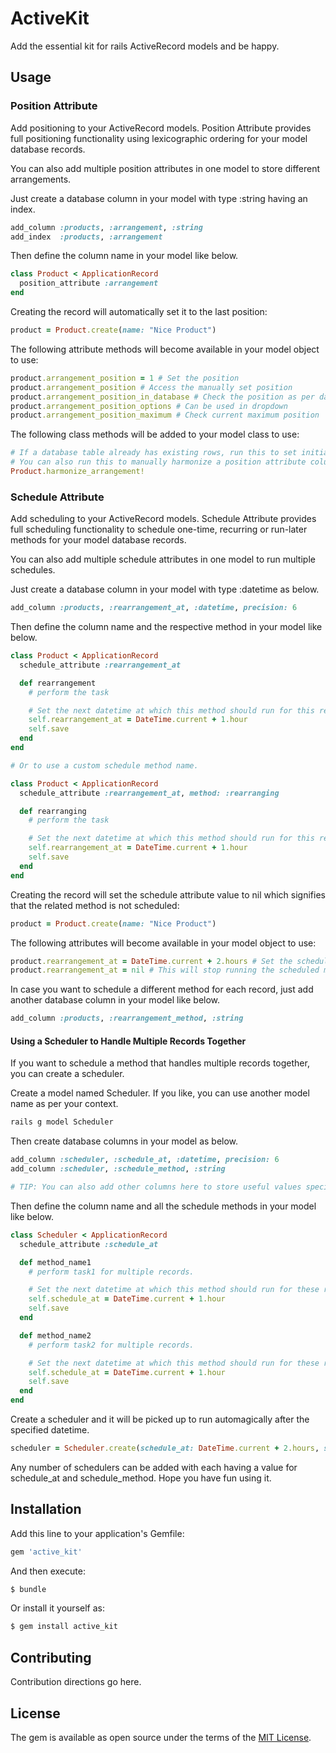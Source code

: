 # ActiveKit
Add the essential kit for rails ActiveRecord models and be happy.

## Usage

### Position Attribute

Add positioning to your ActiveRecord models.
Position Attribute provides full positioning functionality using lexicographic ordering for your model database records.

You can also add multiple position attributes in one model to store different arrangements.

Just create a database column in your model with type :string having an index.
```ruby
add_column :products, :arrangement, :string
add_index  :products, :arrangement
```

Then define the column name in your model like below.
```ruby
class Product < ApplicationRecord
  position_attribute :arrangement
end
```

Creating the record will automatically set it to the last position:
```ruby
product = Product.create(name: "Nice Product")
```

The following attribute methods will become available in your model object to use:
```ruby
product.arrangement_position = 1 # Set the position
product.arrangement_position # Access the manually set position
product.arrangement_position_in_database # Check the position as per database
product.arrangement_position_options # Can be used in dropdown
product.arrangement_position_maximum # Check current maximum position
```

The following class methods will be added to your model class to use:
```ruby
# If a database table already has existing rows, run this to set initial values.
# You can also run this to manually harmonize a position attribute column.
Product.harmonize_arrangement!
```

### Schedule Attribute

Add scheduling to your ActiveRecord models.
Schedule Attribute provides full scheduling functionality to schedule one-time, recurring or run-later methods for your model database records.

You can also add multiple schedule attributes in one model to run multiple schedules.

Just create a database column in your model with type :datetime as below.
```ruby
add_column :products, :rearrangement_at, :datetime, precision: 6
```

Then define the column name and the respective method in your model like below.
```ruby
class Product < ApplicationRecord
  schedule_attribute :rearrangement_at

  def rearrangement
    # perform the task

    # Set the next datetime at which this method should run for this record.
    self.rearrangement_at = DateTime.current + 1.hour
    self.save
  end
end

# Or to use a custom schedule method name.

class Product < ApplicationRecord
  schedule_attribute :rearrangement_at, method: :rearranging

  def rearranging
    # perform the task

    # Set the next datetime at which this method should run for this record.
    self.rearrangement_at = DateTime.current + 1.hour
    self.save
  end
end
```

Creating the record will set the schedule attribute value to nil which signifies that the related method is not scheduled:
```ruby
product = Product.create(name: "Nice Product")
```

The following attributes will become available in your model object to use:
```ruby
product.rearrangement_at = DateTime.current + 2.hours # Set the schedule datetime after which the method will be sent to run.
product.rearrangement_at = nil # This will stop running the scheduled method for this record.
```

In case you want to schedule a different method for each record, just add another database column in your model like below.
```ruby
add_column :products, :rearrangement_method, :string
```

#### Using a Scheduler to Handle Multiple Records Together

If you want to schedule a method that handles multiple records together, you can create a scheduler.

Create a model named Scheduler. If you like, you can use another model name as per your context.
```sh
rails g model Scheduler
```

Then create database columns in your model as below.
```ruby
add_column :scheduler, :schedule_at, :datetime, precision: 6
add_column :scheduler, :schedule_method, :string

# TIP: You can also add other columns here to store useful values specific to each scheduler.
```

Then define the column name and all the schedule methods in your model like below.
```ruby
class Scheduler < ApplicationRecord
  schedule_attribute :schedule_at

  def method_name1
    # perform task1 for multiple records.

    # Set the next datetime at which this method should run for these records.
    self.schedule_at = DateTime.current + 1.hour
    self.save
  end

  def method_name2
    # perform task2 for multiple records.

    # Set the next datetime at which this method should run for these records.
    self.schedule_at = DateTime.current + 1.hour
    self.save
  end
end
```

Create a scheduler and it will be picked up to run automagically after the specified datetime.
```ruby
scheduler = Scheduler.create(schedule_at: DateTime.current + 2.hours, schedule_method: :method_name1)
```

Any number of schedulers can be added with each having a value for schedule_at and schedule_method. Hope you have fun using it.

## Installation
Add this line to your application's Gemfile:

```ruby
gem 'active_kit'
```

And then execute:
```bash
$ bundle
```

Or install it yourself as:
```bash
$ gem install active_kit
```

## Contributing
Contribution directions go here.

## License
The gem is available as open source under the terms of the [MIT License](https://opensource.org/licenses/MIT).
